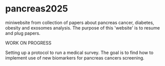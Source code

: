 # pancreas2025
miniwebsite from collection of papers about pancreas cancer, diabetes, obesity and exosomes analysis.
The purpose of this 'website' is to resume and plug papers.

WORK ON PROGRESS

Setting up a protocol to run a medical survey.
The goal is to find how to implement use of new biomarkers for pancreas cancers screening.

